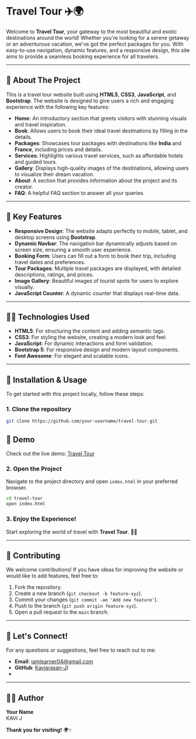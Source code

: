 # Travel Tour ✈️🌍

Welcome to **Travel Tour**, your gateway to the most beautiful and exotic destinations around the world! Whether you're looking for a serene getaway or an adventurous vacation, we've got the perfect packages for you. With easy-to-use navigation, dynamic features, and a responsive design, this site aims to provide a seamless booking experience for all travelers.

---

## 📖 About The Project

This is a travel tour website built using **HTML5**, **CSS3**, **JavaScript**, and **Bootstrap**. The website is designed to give users a rich and engaging experience with the following key features:

- **Home**: An introductory section that greets visitors with stunning visuals and travel inspiration.
- **Book**: Allows users to book their ideal travel destinations by filling in the details.
- **Packages**: Showcases tour packages with destinations like **India** and **France**, including prices and details.
- **Services**: Highlights various travel services, such as affordable hotels and guided tours.
- **Gallery**: Displays high-quality images of the destinations, allowing users to visualize their dream vacation.
- **About**: A section that provides information about the project and its creator.
- **FAQ**: A helpful FAQ section to answer all your queries.

---

## 🚀 Key Features

- **Responsive Design**: The website adapts perfectly to mobile, tablet, and desktop screens using **Bootstrap**.
- **Dynamic Navbar**: The navigation bar dynamically adjusts based on screen size, ensuring a smooth user experience.
- **Booking Form**: Users can fill out a form to book their trip, including travel dates and preferences.
- **Tour Packages**: Multiple travel packages are displayed, with detailed descriptions, ratings, and prices.
- **Image Gallery**: Beautiful images of tourist spots for users to explore visually.
- **JavaScript Counter**: A dynamic counter that displays real-time data.

---

## 🧑‍💻 Technologies Used

- **HTML5**: For structuring the content and adding semantic tags.
- **CSS3**: For styling the website, creating a modern look and feel.
- **JavaScript**: For dynamic interactions and form validation.
- **Bootstrap 5**: For responsive design and modern layout components.
- **Font Awesome**: For elegant and scalable icons.

---

## 🔧 Installation & Usage

To get started with this project locally, follow these steps:

### 1. Clone the repository
   ```bash
   git clone https://github.com/your-username/travel-tour.git
   ```

## 🚀 Demo
Check out the live demo: [Travel Tour](https://travel-tour-kavi.netlify.app/) <!-- Replace with actual demo link -->

### 2. Open the Project

   Navigate to the project directory and open `index.html` in your preferred browser.

   ```bash
   cd travel-tour
   open index.html
   ```

### 3. Enjoy the Experience!

   Start exploring the world of travel with **Travel Tour**. 🧳✨

---

## 💬 Contributing

We welcome contributions! If you have ideas for improving the website or would like to add features, feel free to:

1. Fork the repository.
2. Create a new branch (`git checkout -b feature-xyz`).
3. Commit your changes (`git commit -am 'Add new feature'`).
4. Push to the branch (`git push origin feature-xyz`).
5. Open a pull request to the `main` branch.

---

## 🤝 Let's Connect!

For any questions or suggestions, feel free to reach out to me:

- **Email**: iamlearner04@gmail.com
- **GitHub**: [Kaviarasan-J](https://github.com/Kaviarasan-J))
- 
---

## 👨‍💻 Author
**Your Name**  
KAVI J

**Thank you for visiting!** 🌍✨
```
